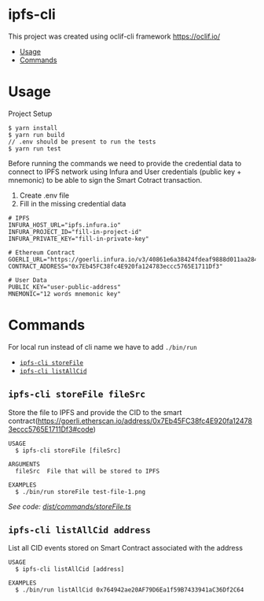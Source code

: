 # ipfs-cli

This project was created using oclif-cli framework
https://oclif.io/

<!-- toc -->

- [Usage](#usage)
- [Commands](#commands)
<!-- tocstop -->

# Usage

Project Setup

```sh-session
$ yarn install
$ yarn run build
// .env should be present to run the tests
$ yarn run test
```

Before running the commands we need to provide the credential data to connect to IPFS network using Infura and User credentials (public key + mnemonic) to be able to sign the Smart Cotract transaction.

1. Create .env file
2. Fill in the missing credential data

```sh-session
# IPFS
INFURA_HOST_URL="ipfs.infura.io"
INFURA_PROJECT_ID="fill-in-project-id"
INFURA_PRIVATE_KEY="fill-in-private-key"

# Ethereum Contract
GOERLI_URL="https://goerli.infura.io/v3/40861e6a38424fdeaf9888d011aa284c"
CONTRACT_ADDRESS="0x7Eb45FC38fc4E920fa124783eccc5765E1711Df3"

# User Data
PUBLIC_KEY="user-public-address"
MNEMONIC="12 words mnemonic key"
```

# Commands

<!-- commands -->

For local run instead of cli name we have to add `./bin/run`

- [`ipfs-cli storeFile`](#ipfs-cli-hello-person)
- [`ipfs-cli listAllCid`](#ipfs-cli-hello-world)

## `ipfs-cli storeFile fileSrc`

Store the file to IPFS and provide the CID to the smart contract(https://goerli.etherscan.io/address/0x7Eb45FC38fc4E920fa124783eccc5765E1711Df3#code)

```
USAGE
  $ ipfs-cli storeFile [fileSrc]

ARGUMENTS
  fileSrc  File that will be stored to IPFS

EXAMPLES
  $ ./bin/run storeFile test-file-1.png
```

_See code: [dist/commands/storeFile.ts](https://github.com/Lykhoyda/ipfs-cli/blob/master/src/commands/storeFile.ts)_

## `ipfs-cli listAllCid address`

List all CID events stored on Smart Contract associated with the address

```
USAGE
  $ ipfs-cli listAllCid [address]

EXAMPLES
  $ ./bin/run listAllCid 0x764942ae20AF79D6Ea1f59B7433941aC36Df2C64
```
